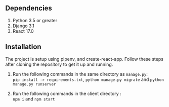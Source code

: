 ## Dependencies

1. Python 3.5 or greater
2. Django 3.1
3. React 17.0

## Installation

The project is setup using pipenv, and create-react-app. Follow these steps after
cloning the repository to get it up and running.

1. Run the following commands in the same directory as `manage.py`:  
   `pip install -r requirements.txt`, `python manage.py migrate` and `python manage.py runserver`

2. Run the following commands in the client directory :  
   `npm i` and `npm start`

